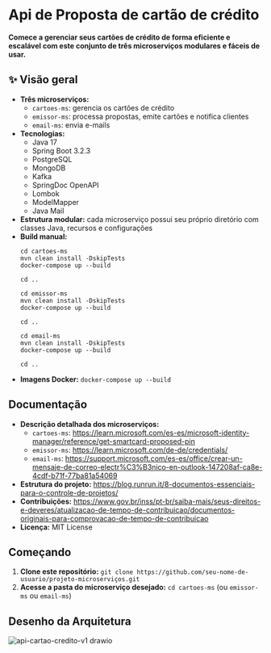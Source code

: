 # Api de Proposta de cartão de crédito

**Comece a gerenciar seus cartões de crédito de forma eficiente e escalável com este conjunto de três microserviços modulares e fáceis de usar.**

## ✨ Visão geral

* **Três microserviços:**
    * `cartoes-ms`: gerencia os cartões de crédito
    * `emissor-ms`: processa propostas, emite cartões e notifica clientes
    * `email-ms`: envia e-mails
* **Tecnologias:**
    * Java 17
    * Spring Boot 3.2.3
    * PostgreSQL
    * MongoDB
    * Kafka
    * SpringDoc OpenAPI
    * Lombok
    * ModelMapper
    * Java Mail
* **Estrutura modular:** cada microserviço possui seu próprio diretório com classes Java, recursos e configurações
* **Build manual:**
    ```
    cd cartoes-ms
    mvn clean install -DskipTests
    docker-compose up --build

    cd ..

    cd emissor-ms
    mvn clean install -DskipTests
    docker-compose up --build

    cd ..

    cd email-ms
    mvn clean install -DskipTests
    docker-compose up --build

    cd ..
    ```
* **Imagens Docker:** `docker-compose up --build`

##  Documentação

* **Descrição detalhada dos microserviços:**
    * `cartoes-ms`: https://learn.microsoft.com/es-es/microsoft-identity-manager/reference/get-smartcard-proposed-pin
    * `emissor-ms`: https://learn.microsoft.com/de-de/credentials/
    * `email-ms`: https://support.microsoft.com/es-es/office/crear-un-mensaje-de-correo-electr%C3%B3nico-en-outlook-147208af-ca8e-4cdf-b71f-77ba81a54069
* **Estrutura do projeto:** https://blog.runrun.it/8-documentos-essenciais-para-o-controle-de-projetos/
* **Contribuições:** https://www.gov.br/inss/pt-br/saiba-mais/seus-direitos-e-deveres/atualizacao-de-tempo-de-contribuicao/documentos-originais-para-comprovacao-de-tempo-de-contribuicao
* **Licença:** MIT License

##  Começando

1. **Clone este repositório:** `git clone https://github.com/seu-nome-de-usuario/projeto-microserviços.git`
2. **Acesse a pasta do microserviço desejado:** `cd cartoes-ms` (ou `emissor-ms` ou `email-ms`)

##  Desenho da Arquitetura

![api-cartao-credito-v1 drawio](https://github.com/pauloruszel/api-proposta-cartao-credito/assets/12766450/050ca266-7dbe-4601-84fd-8985e39c1b78)
